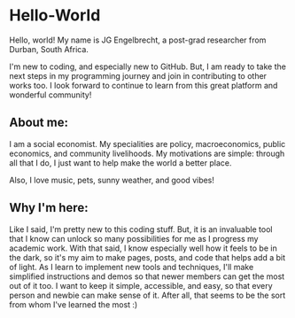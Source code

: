 # Hello-World
Hello, world! My name is JG Engelbrecht, a post-grad researcher from Durban, South Africa.
 
I'm new to coding, and especially new to GitHub. But, I am ready to take the next steps in my programming journey and join in contributing to other works too.
I look forward to continue to learn from this great platform and wonderful community!

## About me: 
I am a social economist. My specialities are policy, macroeconomics, public economics, and community livelihoods. 
My motivations are simple: through all that I do, I just want to help make the world a better place.

Also, I love music, pets, sunny weather, and good vibes!

## Why I'm here:
Like I said, I'm pretty new to this coding stuff. But, it is an invaluable tool that I know can unlock so many possibilities for me as I progress my academic work.
With that said, I know especially well how it feels to be in the dark, so it's my aim to make pages, posts, and code that helps add a bit of light. As I learn to implement new tools and techniques, I'll make simplified instructions and demos so that newer members can get the most out of it too.
I want to keep it simple, accessible, and easy, so that every person and newbie can make sense of it. After all, that seems to be the sort from whom I've learned the most :)
